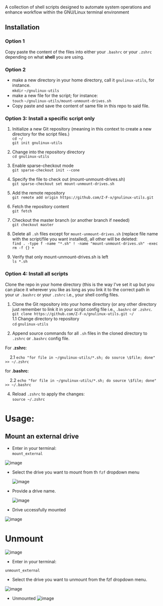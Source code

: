 A collection of shell scripts designed to automate system operations and enhance workflow within the GNU/Linux terminal environment

## Installation

### Option 1

Copy paste the content of the files into either your `.bashrc` or your `.zshrc` depending on what **shell** you are using.

### Option 2

- make a new directory in your home directory, call it `gnulinux-utils`, for instance.\
  `mkdir` `~/gnulinux-utils`
- make a new file for the script; for instance:\
  `touch` `~/gnulinux-utils/mount-unmount-drives.sh`
- Copy paste and save the content of same file in this repo to said file.

### Option 3: Install a specific script only

1. Initialize a new Git repository (meaning in this context to create a new directory for the script files.)\
```cd ~/```\
```git init gnulinux-utils ```

2. Change into the repository directory\
```cd gnulinux-utils```

3. Enable sparse-checkout mode\
```git sparse-checkout init --cone```

4. Specify the file to check out (mount-unmount-drives.sh)\
```git sparse-checkout set mount-unmount-drives.sh```

5. Add the remote repository\
```git remote add origin https://github.com/Z-F-x/gnulinux-utils.git```

6. Fetch the repository content\
```git fetch```

7. Checkout the master branch (or another branch if needed)\
```git checkout master```

8. Delete all `.sh` files except for `mount-unmount-drives.sh` (replace file name with the script/file you want installed), all other will be deleted:\
  ```find . -type f -name "*.sh" ! -name "mount-unmount-drives.sh" -exec rm -f {} +```
  
9. Verify that only mount-unmount-drives.sh is left\
`ls *.sh`

### Option 4: Install all scripts

Clone the repo in your home directory (this is the way I've set it up but you can place it wherever you like as long as you link it to the correct path in your ur `.bashrc` or your `.zshrc` i.e., your shell config files.

1. Clone the Git repository into your home directory (or any other directory just remember to link it in your script config file i.e., `.bashrc` or `.zshrc`.\
  ```git clone https://github.com/Z-F-x/gnulinux-utils.git ~/```\
  1.1  Change directory to repository\
     `cd` `gnulinux-utils`
  
2. Append source commands for all `.sh` files in the cloned directory to `.zshrc` or `.bashrc` config file. 

For **.zshrc**:

      2.1 `echo "for file in ~/gnulinux-utils/*.sh; do source \$file; done" >> ~/.zshrc`

for **.bashrc**:
  
      2.2 `echo "for file in ~/gnulinux-utils/*.sh; do source \$file; done" >> ~/.bashrc`
  
4. Reload `.zshrc` to apply the changes:\
  ```source ~/.zshrc```
  

# Usage:

## Mount an external drive

- Enter in your terminal:\
  `mount_external`

![image](https://github.com/user-attachments/assets/ccbf6a0b-5795-44f1-a623-4d6b8e60debe)
  
- Select the drive you want to mount from th `fzf` dropdown menu

  ![image](https://github.com/user-attachments/assets/eb653863-102b-4d0f-a857-7ac2030160d3)

- Provide a drive name.

  ![image](https://github.com/user-attachments/assets/fd6bc936-7ca9-4dbe-9364-236ade6a3316)

- Drive uccessfully mounted

![image](https://github.com/user-attachments/assets/df1602c3-5ae0-48b0-8acd-4098d45fef53)

# Unmount

![image](https://github.com/user-attachments/assets/0bc4fd75-184d-4191-a58a-dec2d5ad21af)

- Enter in your terminal:

`unmount_external`

- Select the drive you want to unmount from the fzf dropdown menu.

![image](https://github.com/user-attachments/assets/96533b55-bcfe-4655-84dc-227f86879bc0)

- Unmounted
![image](https://github.com/user-attachments/assets/47ab7f00-a8f5-4fe2-9dd4-716cc2d9a81c)
